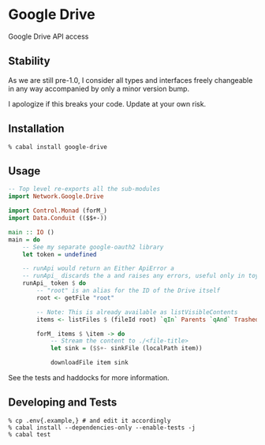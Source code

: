 # Google Drive

Google Drive API access

## Stability

As we are still pre-1.0, I consider all types and interfaces freely changeable
in any way accompanied by only a minor version bump.

I apologize if this breaks your code. Update at your own risk.

## Installation

```
% cabal install google-drive
```

## Usage

```haskell
-- Top level re-exports all the sub-modules
import Network.Google.Drive

import Control.Monad (forM_)
import Data.Conduit (($$+-))

main :: IO ()
main = do
    -- See my separate google-oauth2 library
    let token = undefined

    -- runApi would return an Either ApiError a
    -- runApi_ discards the a and raises any errors, useful only in toy examples
    runApi_ token $ do
        -- "root" is an alias for the ID of the Drive itself
        root <- getFile "root"

        -- Note: This is already available as listVisibleContents
        items <- listFiles $ (fileId root) `qIn` Parents `qAnd` Trashed ?= False

        forM_ items $ \item -> do
            -- Stream the content to ./<file-title>
            let sink = ($$+- sinkFile (localPath item))

            downloadFile item sink
```

See the tests and haddocks for more information.

## Developing and Tests

```
% cp .env{.example,} # and edit it accordingly
% cabal install --dependencies-only --enable-tests -j
% cabal test
```
